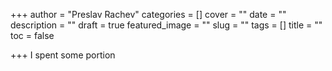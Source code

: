 +++
author = "Preslav Rachev"
categories = []
cover = ""
date = ""
description = ""
draft = true
featured_image = ""
slug = ""
tags = []
title = ""
toc = false

+++
I spent some portion 